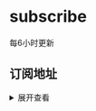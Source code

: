 # subscribe

每6小时更新

## 订阅地址
<details>
<summary>展开查看</summary>
<pre><code>

<!-- ### 全部订阅：
`https://raw.githubusercontent.com/bevingt/subscribe/master/sub/all.txt` -->
<!-- ### 适合clash的ss订阅
`https://raw.githubusercontent.com/bevingt/subscribe/master/sub/ss_removeTheProtocolIsNotAvailable.txt` -->
### v2ray订阅
`https://raw.githubusercontent.com/bevingt/subscribe/master/sub/v2ray-sub.txt`
<!-- ### ss订阅
`https://raw.githubusercontent.com/bevingt/subscribe/master/sub/ss-sub.txt`
### ssr订阅
`https://raw.githubusercontent.com/bevingt/subscribe/master/sub/ssr-sub.txt`
### trojan订阅
`https://raw.githubusercontent.com/bevingt/subscribe/master/sub/trojan-sub.txt` -->

</code></pre>
</details>